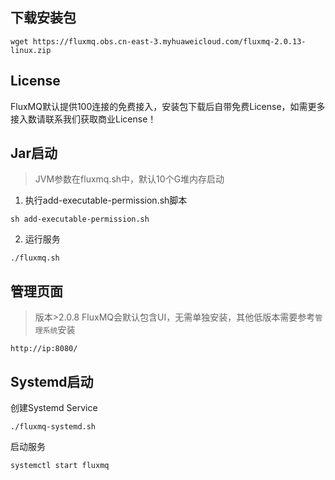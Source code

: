 ## 下载安装包
```shell
wget https://fluxmq.obs.cn-east-3.myhuaweicloud.com/fluxmq-2.0.13-linux.zip
```
## License
FluxMQ默认提供100连接的免费接入，安装包下载后自带免费License，如需更多接入数请联系我们获取商业License！

## Jar启动
> JVM参数在fluxmq.sh中，默认10个G堆内存启动
1. 执行add-executable-permission.sh脚本
```shell
sh add-executable-permission.sh
```
2. 运行服务

```shell
./fluxmq.sh
```

## 管理页面
> 版本>2.0.8 FluxMQ会默认包含UI，无需单独安装，其他低版本需要参考`管理系统`安装
```shell
http://ip:8080/
```
## Systemd启动
创建Systemd Service

```shell
./fluxmq-systemd.sh
```

启动服务
```shell
systemctl start fluxmq
```



